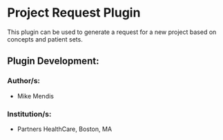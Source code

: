 # Project Request Plugin
This plugin can be used to generate a request for a new project based on concepts and patient sets. 

## Plugin Development: 
### Author/s: 
* Mike Mendis

### Institution/s:
* Partners HealthCare, Boston, MA
